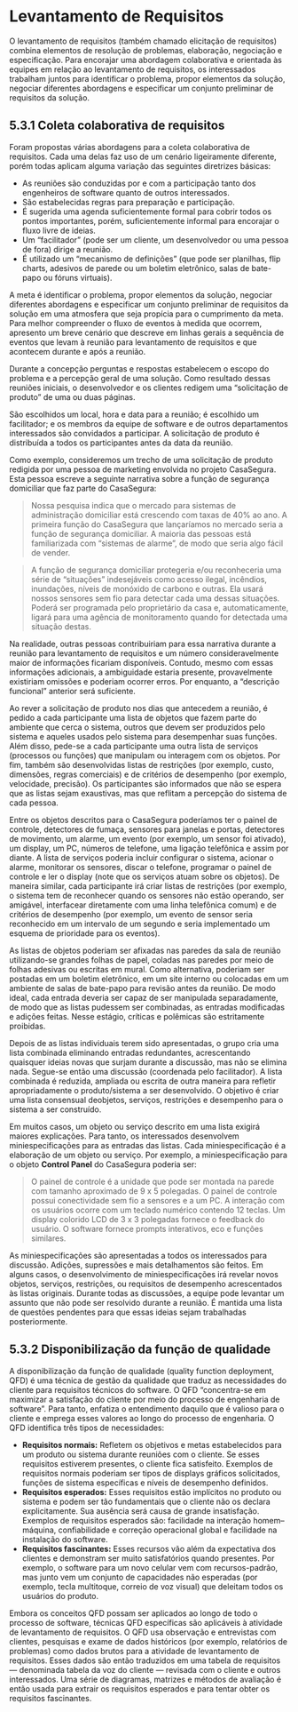 # Levantamento de Requisitos

O levantamento de requisitos (também chamado elicitação de requisitos) combina elementos de
resolução de problemas, elaboração, negociação e especificação. Para encorajar uma abordagem 
colaborativa e orientada às equipes em relação ao levantamento de requisitos, os interessados 
trabalham juntos para identificar o problema, propor elementos da solução, negociar diferentes 
abordagens e especificar um conjunto preliminar de requisitos da solução.

## 5.3.1 Coleta colaborativa de requisitos

Foram propostas várias abordagens para a coleta colaborativa de requisitos. Cada uma delas faz uso de
um cenário ligeiramente diferente, porém todas aplicam alguma variação das seguintes diretrizes básicas:

* As reuniões são conduzidas por e com a participação tanto dos engenheiros de software quanto de outros interessados.
* São estabelecidas regras para preparação e participação.
* É sugerida uma agenda suficientemente formal para cobrir todos os pontos importantes, porém, suficientemente informal para encorajar o fluxo livre de ideias.
* Um “facilitador” (pode ser um cliente, um desenvolvedor ou uma pessoa de fora) dirige a reunião.
* É utilizado um “mecanismo de definições” (que pode ser planilhas, flip charts, adesivos de parede ou um boletim eletrônico, salas de bate-papo ou fóruns virtuais).

A meta é identificar o problema, propor elementos da solução, negociar diferentes abordagens e especificar um conjunto 
preliminar de requisitos da solução em uma atmosfera que seja propícia para o cumprimento da meta. Para melhor compreender
o fluxo de eventos à medida que ocorrem, apresento um breve cenário que descreve em linhas gerais a sequência
de eventos que levam à reunião para levantamento de requisitos e que acontecem durante e após a reunião.

Durante a concepção perguntas e respostas estabelecem o escopo do problema e a percepção geral de uma solução. Como resultado dessas 
reuniões iniciais, o desenvolvedor e os clientes redigem uma “solicitação de produto” de uma ou duas páginas.

São escolhidos um local, hora e data para a reunião; é escolhido um facilitador; e os membros da equipe de software e de outros 
departamentos interessados são convidados a participar. A solicitação de produto é distribuída a todos os participantes antes da data da reunião.

Como exemplo, consideremos um trecho de uma solicitação de produto redigida por uma pessoa de marketing envolvida no projeto CasaSegura. 
Esta pessoa escreve a seguinte narrativa sobre a função de segurança domiciliar que faz parte do CasaSegura:

> Nossa pesquisa indica que o mercado para sistemas de administração domiciliar está crescendo com taxas de 40% ao ano. A primeira 
> função do CasaSegura que lançaríamos no mercado seria a função de segurança domiciliar. A maioria das pessoas está familiarizada com 
> “sistemas de alarme”, de modo que seria algo fácil de vender.

> A função de segurança domiciliar protegeria e/ou reconheceria uma série de “situações” indesejáveis como acesso ilegal, incêndios, 
> inundações, níveis de monóxido de carbono e outras. Ela usará nossos sensores sem fio para detectar cada uma dessas situações. 
> Poderá ser programada pelo proprietário da casa e, automaticamente, ligará para uma agência de monitoramento quando for detectada uma situação destas.

Na realidade, outras pessoas contribuiriam para essa narrativa durante a reunião para levantamento de requisitos e um número consideravelmente maior de 
informações ficariam disponíveis. Contudo, mesmo com essas informações adicionais, a ambiguidade estaria presente, provavelmente existiriam omissões 
e poderiam ocorrer erros. Por enquanto, a “descrição funcional” anterior será suficiente.

Ao rever a solicitação de produto nos dias que antecedem a reunião, é pedido a cada participante uma lista de objetos que fazem parte do 
ambiente que cerca o sistema, outros que devem ser produzidos pelo sistema e aqueles usados pelo sistema para desempenhar suas funções. Além disso, 
pede-se a cada participante uma outra lista de serviços (processos ou funções) que manipulam ou interagem com os objetos. Por fim, também são desenvolvidas 
listas de restrições (por exemplo, custo, dimensões, regras comerciais) e de critérios de desempenho (por exemplo, velocidade, precisão). Os participantes 
são informados que não se espera que as listas sejam exaustivas, mas que reflitam a percepção do sistema de cada pessoa.

Entre os objetos descritos para o CasaSegura poderíamos ter o painel de controle, detectores de fumaça, sensores para janelas e portas, detectores de movimento, 
um alarme, um evento (por exemplo, um sensor foi ativado), um display, um PC, números de telefone, uma ligação telefônica e assim por diante. A lista de 
serviços poderia incluir configurar o sistema, acionar o alarme, monitorar os sensores, discar o telefone, programar o painel de controle e ler o display (note 
que os serviços atuam sobre os objetos). De maneira similar, cada participante irá criar listas de restrições (por exemplo, o sistema tem de reconhecer quando 
os sensores não estão operando, ser amigável, interfacear diretamente com uma linha telefônica comum) e de critérios de desempenho (por exemplo, um evento de sensor
seria reconhecido em um intervalo de um segundo e seria implementado um esquema de prioridade para os eventos).

As listas de objetos poderiam ser afixadas nas paredes da sala de reunião utilizando-se grandes folhas de papel, coladas nas paredes por meio 
de folhas adesivas ou escritas em mural. Como alternativa, poderiam ser postadas em um boletim eletrônico, em um site interno ou colocadas em um 
ambiente de salas de bate-papo para revisão antes da reunião. De modo ideal, cada entrada deveria ser capaz de ser manipulada separadamente, de modo que as listas 
pudessem ser combinadas, as entradas modificadas e adições feitas. Nesse estágio, críticas e polêmicas são estritamente proibidas.

Depois de as listas individuais terem sido apresentadas, o grupo cria uma lista combinada eliminando entradas redundantes, acrescentando quaisquer ideias 
novas que surjam durante a discussão, mas não se elimina nada. Segue-se então uma discussão (coordenada pelo facilitador). A lista combinada é reduzida, 
ampliada ou escrita de outra maneira para refletir apropriadamente o produto/sistema a ser desenvolvido. O objetivo é criar uma lista consensual deobjetos, 
serviços, restrições e desempenho para o sistema a ser construído.

Em muitos casos, um objeto ou serviço descrito em uma lista exigirá maiores explicações. Para tanto, os interessados desenvolvem miniespecificações para 
as entradas das listas. Cada miniespecificação é a elaboração de um objeto ou serviço. Por exemplo, a miniespecificação para o objeto **Control Panel** do CasaSegura 
poderia ser:

> O painel de controle é a unidade que pode ser montada na parede com tamanho aproximado de 9 x 5 polegadas. O painel de controle possui conectividade 
> sem fio a sensores e a um PC. A interação com os usuários ocorre com um teclado numérico contendo 12 teclas. Um display colorido LCD de 3 x 3 polegadas 
> fornece o feedback do usuário. O software fornece prompts interativos, eco e funções similares.

As miniespecificações são apresentadas a todos os interessados para discussão. Adições, supressões e mais detalhamentos são feitos. Em alguns casos, 
o desenvolvimento de miniespecificações irá revelar novos objetos, serviços, restrições, ou requisitos de desempenho acrescentados às listas originais. 
Durante todas as discussões, a equipe pode levantar um assunto que não pode ser resolvido durante a reunião. É mantida uma lista de questões pendentes para que 
essas ideias sejam trabalhadas posteriormente.

## 5.3.2 Disponibilização da função de qualidade
A disponibilização da função de qualidade (quality function deployment, QFD) é uma técnica de gestão da qualidade que traduz as necessidades do 
cliente para requisitos técnicos do software. O QFD “concentra-se em maximizar a satisfação do cliente por meio do processo de engenharia de software”. 
Para tanto, enfatiza o entendimento daquilo que é valioso para o cliente e emprega esses valores ao longo do processo de engenharia. O QFD identifica três 
tipos de necessidades:

* **Requisitos normais:** Refletem os objetivos e metas estabelecidos para um produto ou sistema durante reuniões com o cliente. Se esses requisitos estiverem 
presentes, o cliente fica satisfeito. Exemplos de requisitos normais poderiam ser tipos de displays gráficos solicitados, funções de sistema específicas e 
níveis de desempenho definidos.
* **Requisitos esperados:** Esses requisitos estão implícitos no produto ou sistema e podem ser tão fundamentais que o cliente não os declara explicitamente. 
Sua ausência será causa de grande insatisfação. Exemplos de requisitos esperados são: facilidade na interação homem–máquina, confiabilidade e correção 
operacional global e facilidade na instalação do software.
* **Requisitos fascinantes:** Esses recursos vão além da expectativa dos clientes e demonstram ser muito satisfatórios quando presentes. Por exemplo, 
o software para um novo celular vem com recursos-padrão, mas junto vem um conjunto de capacidades não esperadas (por exemplo, tecla multitoque, correio de 
voz visual) que deleitam todos os usuários do produto.

Embora os conceitos QFD possam ser aplicados ao longo de todo o processo de software, técnicas QFD específicas são aplicáveis à atividade de levantamento 
de requisitos. O QFD usa observação e entrevistas com clientes, pesquisas e exame de dados históricos (por exemplo, relatórios de problemas) como dados 
brutos para a atividade de levantamento de requisitos. Esses dados são então traduzidos em uma tabela de requisitos — denominada tabela da voz do cliente — 
revisada com o cliente e outros interessados. Uma série de diagramas, matrizes e métodos de avaliação é então usada para extrair os requisitos esperados 
e para tentar obter os requisitos fascinantes.
